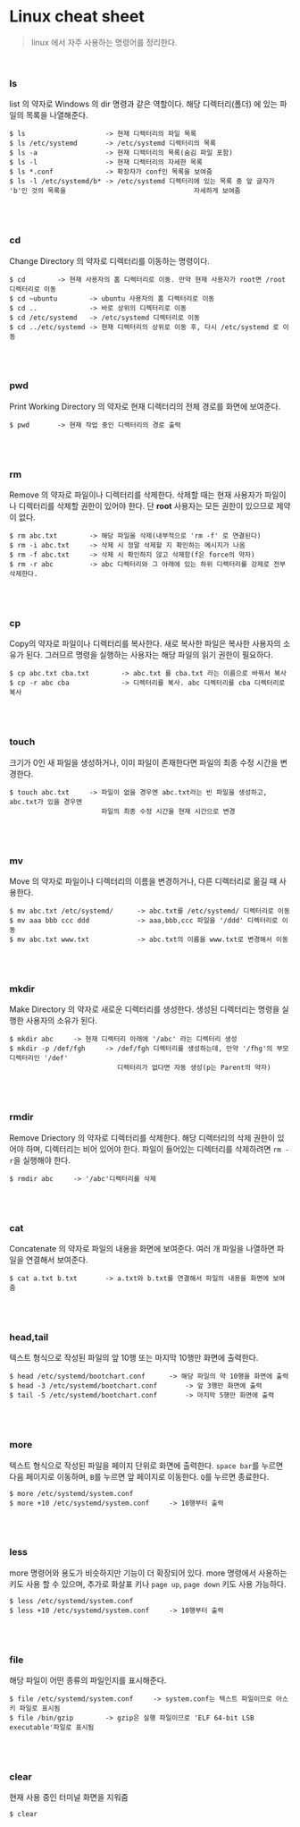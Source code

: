 # Linux cheat sheet

> linux 에서 자주 사용하는 명령어를 정리한다.

<br>

### ls

list 의 약자로 Windows 의 dir 명령과 같은 역할이다. 해당 디렉터리(폴더) 에 있는 파일의 목록을 나열해준다.

```shell
$ ls					-> 현재 디렉터리의 파일 목록
$ ls /etc/systemd		-> /etc/systemd 디렉터리의 목록
$ ls -a					-> 현재 디렉터리의 목록(숨김 파일 포함)
$ ls -l					-> 현재 디렉터리의 자세한 목록
$ ls *.conf				-> 확장자가 conf인 목록을 보여줌
$ ls -l /etc/systemd/b*	-> /etc/systemd 디렉터리에 있는 목록 중 앞 글자가 'b'인 것의 목록을 							   자세하게 보여줌
```

<br>

<br>

### cd

Change Directory 의 약자로 디렉터리를 이동하는 명령이다.

```shell
$ cd		-> 현재 사용자의 홈 디렉터리로 이동. 만약 현재 사용자가 root면 /root 디렉터리로 이동
$ cd ~ubuntu		-> ubuntu 사용자의 홈 디렉터리로 이동
$ cd ..				-> 바로 상위의 디렉터리로 이동
$ cd /etc/systemd	-> /etc/systemd 디렉터리로 이동
$ cd ../etc/systemd	-> 현재 디렉터리의 상위로 이동 후, 다시 /etc/systemd 로 이동	
```

<br>

<br>

### pwd

Print Working Directory 의 약자로 현재 디렉터리의 전체 경로를 화면에 보여준다.

```shell
$ pwd		-> 현재 작업 중인 디렉터리의 경로 출력
```

<br>

<br>

### rm

Remove 의 약자로 파일이나 디렉터리를 삭제한다. 삭제할 때는 현재 사용자가 파일이나 디렉터리를 삭제할 권한이 있어야 한다. 단 **root** 사용자는 모든 권한이 있으므로 제약이 없다.

```shell
$ rm abc.txt		-> 해당 파일을 삭제(내부적으로 'rm -f' 로 연결된다)
$ rm -i abc.txt		-> 삭제 시 정말 삭제할 지 확인하는 메시지가 나옴
$ rm -f abc.txt		-> 삭제 시 확인하지 않고 삭제함(f은 force의 약자)
$ rm -r abc			-> abc 디렉터리와 그 아래에 있는 하위 디렉터리를 강제로 전부 삭제한다.
```

<br>

<br>

### cp

Copy의 약자로 파일이나 디렉터리를 복사한다. 새로 복사한 파일은 복사한 사용자의 소유가 된다. 그러므르 명령을 실행하는 사용자는 해당 파일의 읽기 권한이 필요하다.

```shell
$ cp abc.txt cba.txt		-> abc.txt 를 cba.txt 라는 이름으로 바꿔서 복사
$ cp -r abc cba				-> 디렉터리를 복사. abc 디렉터리를 cba 디렉터리로 복사
```

<br>

<br>

### touch

크기가 0인 새 파일을 생성하거나, 이미 파일이 존재한다면 파일의 최종 수정 시간을 변경한다.

```shell
$ touch abc.txt		-> 파일이 없을 경우엔 abc.txt라는 빈 파일을 생성하고, abc.txt가 있을 경우엔
					   파일의 최종 수정 시간을 현재 시간으로 변경
```

<br>

<br>

### mv

Move 의 약자로 파일이나 디렉터리의 이름을 변경하거나, 다른 디렉터리로 옮길 때 사용한다.

```shell
$ mv abc.txt /etc/systemd/		-> abc.txt를 /etc/systemd/ 디렉터리로 이동
$ mv aaa bbb ccc ddd			-> aaa,bbb,ccc 파일을 '/ddd' 디렉터리로 이동
$ mv abc.txt www.txt			-> abc.txt의 이름을 www.txt로 변경해서 이동
```

<br>

<br>

### mkdir

Make Directory 의 약자로 새로운 디렉터리를 생성한다. 생성된 디렉터리는 명령을 실행한 사용자의 소유가 된다.

```shell
$ mkdir abc		-> 현재 디렉터리 아래에 '/abc' 라는 디렉터리 생성
$ mkdir -p /def/fgh		-> /def/fgh 디렉터리를 생성하는데, 만약 '/fhg'의 부모 디렉터리인 '/def'
						   디렉터리가 없다면 자동 생성(p는 Parent의 약자)
```

<br>

<br>

 ### rmdir

Remove Driectory 의 약자로 디렉터리를 삭제한다. 해당 디렉터리의 삭제 권한이 있어야 하며, 디렉터리는 비어 있어야 한다. 파일이 들어있는 디렉터리를 삭제하려면 `rm -r`을 실행해야 한다.

```shell
$ rmdir abc		-> '/abc'디렉터리를 삭제
```

<br>

<br>

### cat

Concatenate 의 약자로 파일의 내용을 화면에 보여준다. 여러 개 파일을 나열하면 파일을 연결해서 보여준다.

```shell
$ cat a.txt b.txt		-> a.txt와 b.txt를 연결해서 파일의 내용을 화면에 보여줌
```

<br>

<br>

### head,tail

텍스트 형식으로 작성된 파일의 앞 10행 또는 마지막 10행만 화면에 출력한다.

```shell
$ head /etc/systemd/bootchart.conf		-> 해당 파일의 약 10행을 화면에 출력
$ head -3 /etc/systemd/bootchart.conf		-> 앞 3행만 화면에 출력
$ tail -5 /etc/systemd/bootchart.conf		-> 마지막 5행만 화면에 출력
```

<br>

<br>

### more

텍스트 형식으로 작성된 파일을 페이지 단위로 화면에 출력한다. `space bar`를 누르면 다음 페이지로 이동하며, `B`를 누르면 앞 페이지로 이동한다. `Q`를 누르면 종료한다.

```shell
$ more /etc/systemd/system.conf
$ more +10 /etc/systemd/system.conf		-> 10행부터 출력	
```

<br>

<br>

### less

more 명령어와 용도가 비슷하지만 기능이 더 확장되어 있다. more 명령에서 사용하는 키도 사용 할 수 있으며, 추가로 화살표 키나 `page up`, `page down` 키도 사용 가능하다.

```shell
$ less /etc/systemd/system.conf
$ less +10 /etc/systemd/system.conf		-> 10행부터 출력	
```

<br>

<br>

### file

해당 파일이 어떤 종류의 파일인지를 표시해준다.

```shell
$ file /etc/systemd/system.conf		-> system.conf는 텍스트 파일이므로 아스키 파일로 표시됨
$ file /bin/gzip		-> gzip은 실행 파일이므로 'ELF 64-bit LSB executable'파일로 표시됨
```

<br>

<br>

### clear

현재 사용 중인 터미널 화면을 지워줌

```shell
$ clear
```


